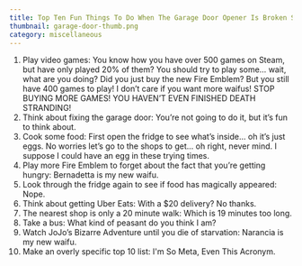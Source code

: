 ```yaml
---
title: Top Ten Fun Things To Do When The Garage Door Opener Is Broken So You Can’t Get Your Car Out, Leaving You Stuck At Home
thumbnail: garage-door-thumb.png
category: miscellaneous
---
```


1. Play video games: You know how you have over 500 games on Steam, but have only played 20% of them? You should try to play some… wait, what are you doing? Did you just buy the new Fire Emblem? But you still have 400 games to play! I don’t care if you want more waifus! STOP BUYING MORE GAMES! YOU HAVEN’T EVEN FINISHED DEATH STRANDING!
2. Think about fixing the garage door: You’re not going to do it, but it’s fun to think about.
3. Cook some food: First open the fridge to see what’s inside... oh it’s just eggs. No worries let’s go to the shops to get... oh right, never mind. I suppose I could have an egg in these trying times.
4. Play more Fire Emblem to forget about the fact that you’re getting hungry: Bernadetta is my new waifu.
5. Look through the fridge again to see if food has magically appeared: Nope.
6. Think about getting Uber Eats: With a $20 delivery? No thanks.
7. The nearest shop is only a 20 minute walk: Which is 19 minutes too long.
8. Take a bus: What kind of peasant do you think I am?
9. Watch JoJo’s Bizarre Adventure until you die of starvation: Narancia is my new waifu.
10. Make an overly specific top 10 list: I'm So Meta, Even This Acronym.
